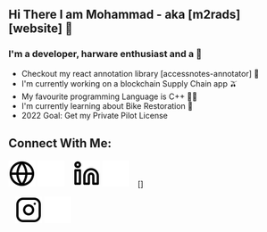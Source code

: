 ## Hi There I am Mohammad - aka [m2rads][website] 👋

### I'm a developer, harware enthusiast and a 🥊

- Checkout my react annotation library [accessnotes-annotator] 🔭
- I'm currently working on a blockchain Supply Chain app 🫒
- My favourite programming Language is C++ 👨‍💻
- I'm currently learning about Bike Restoration 🤣
- 2022 Goal: Get my Private Pilot License

## Connect With Me:

[![website](./img/globe-light.svg)](https://mohammadrad.herokuapp.com#gh-light-mode-only)
[![website](./img/globe-dark.svg)](https://mohammadrad.herokuapp.com#gh-dark-mode-only)
&nbsp;&nbsp;
[![website](./img/linkedin-light.svg)](https://www.linkedin.com/in/mohammad-esmaeilirad-778935168/#gh-light-mode-only)
[![website](./img/linkedin-dark.svg)](https://www.linkedin.com/in/mohammad-esmaeilirad-778935168/#gh-dark-mode-only)
&nbsp;&nbsp;
[<a href="https://www.flaticon.com/free-icons/medium" title="medium icons"></a>]

<!-- [<a href="https://www.flaticon.com/free-icons/medium" title="medium icons"></a>] -->

&nbsp;&nbsp;
[![website](./img/instagram-light.svg)](https://www.instagram.com/m2.rads/#gh-light-mode-only)
[![website](./img/instagram-dark.svg)](https://www.instagram.com/m2.rads/#gh-dark-mode-only)
